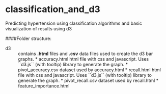 # classification_and_d3
Predicting hypertension using classification algorithms and basic visualization of results using d3

####Folder structure:
<dl>
  <dt>d3</dt>
  <dd>contains <b>.html</b> files and <b>.csv</b> data files used to create the d3 bar graphs.  
  * accuracy.html  
      html file with css and javascript. Uses ``d3.js`` (with tooltip) library to generate the graph.
  * pivot_accuracy.csv  
      dataset used by accuracy.html
  * recall.html  
      html file with css and javascript. Uses ``d3.js`` (with tooltip) library to generate the graph. 
  * pivot_recall.csv  
      dataset used by recall.html  
  * feature_importance.html  
      
